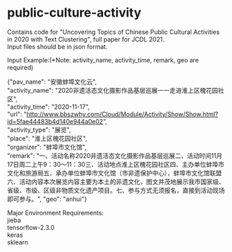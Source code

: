 # public-culture-activity     
Contains code for "Uncovering Topics of Chinese Public Cultural Activities in 2020 with Text Clustering", full paper for JCDL 2021.      
Input files should be in json format.     

Input Example:(*Note: activity_name, activity_time, remark, geo are required)    

{"pav_name": "安徽蚌埠文化云",    
"activity_name": "2020非遗活态文化摄影作品基层巡展一一走进淮上区槐花园社区",    
"activity_time": "2020-11-17",    
"url": "http://www.bbszwhy.com/Cloud/Module/Activity/Show/Show.html?id=5fae44483b4d140e944a0e02",    
"activity_type": "展览",    
"place": "淮上区槐花园社区",  
"organizer": "蚌埠市文化馆",    
"remark": "一、活动名称2020非遗活态文化摄影作品基层巡展二、活动时间11月17日周二上午9：30～11：30三、活动地点淮上区槐花园社区四、主办单位蚌埠市文化和旅游局五、承办单位蚌埠市文化馆（市非遗保护中心），蚌埠市文化馆联盟六、活动内容本次展览内容主要为本土的非遗文化，图文并茂地展示我市国家级、省级、市级、区级非物质文化遗产项目。七、参与方式无须报名，直接到活动现场即可参与。",     "geo": "anhui"}  


Major Environment Requirements:     
jieba    
tensorflow-2.3.0     
keras    
sklearn    
